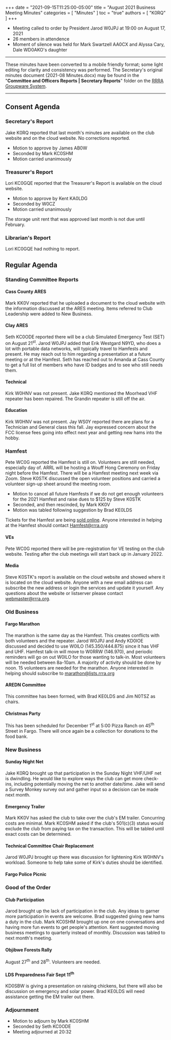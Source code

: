 +++
date = "2021-09-15T11:25:00-05:00"
title = "August 2021 Business Meeting Minutes"
categories = [ "Minutes" ]
toc = "true"
authors = [ "K0RQ" ]
+++
* Meeting called to order by President Jarod W0JPJ at 19:00 on August 17, 2021
* 26 members in attendence
* Moment of silence was held for Mark Swartzell AA0CX and Alyssa Cary, Dale WD0AKO's daughter

<!--more-->

---

These minutes have been converted to a mobile friendly format; some light
editing for clarity and consistency was performed. The Secretary's original
minutes document (2021-08 Minutes.docx) may be found in the
"**Committee and Officers Reports | Secretary Reports**" folder on the
[RRRA Groupware System](https://cloud.rrra.org/). 

---

## Consent Agenda 

### Secretary's Report

Jake K0RQ reported that last month's minutes are available on the club
website and on the cloud website. No corrections reported.

* Motion to approve by James AB0W
* Seconded by Mark KC0SHM
* Motion carried unanimously

### Treasurer's Report

Lori KC0GQE reported that the Treasurer's Report is available on the
cloud website.

* Motion to approve by Kent KA0LDG
* Seconded by W0CZ
* Motion carried unanimously

The storage unit rent that was approved last month is not due until
February.

### Librarian's Report

Lori KC0GQE had nothing to report.

## Regular Agenda

### Standing Committee Reports 

#### Cass County ARES

Mark KK0V reported that he uploaded a document to the cloud website with
the information discussed at the ARES meeting. Items referred to Club
Leadership were added to New Business.

#### Clay ARES

Seth KC0ODE reported there will be a club Simulated Emergency Test (SET)
on August 21<sup>st</sup>. Jarod W0JPJ added that Erik Westgard N9YD,
who does a lot with portable data networks, will typically travel to
Hamfests and present. He may reach out to him regarding a presentation
at a future meeting or at the Hamfest. Seth has reached out to Amanda at
Cass County to get a full list of members who have ID badges and to see
who still needs them.

#### Technical

Kirk W0HNV was not present. Jake K0RQ mentioned the Moorhead VHF
repeater has been repaired. The Grandin repeater is still off the air.

#### Education

Kirk W0HNV was not present. Jay WS0Y reported there are plans for a
Technician and General class this fall. Jay expressed concern about the
FCC license fees going into effect next year and getting new hams into
the hobby.

### Hamfest

Pete WC0G reported the Hamfest is still on. Volunteers are still needed,
especially day of. ARRL will be hosting a Wouff Hong Ceremony on Friday
night before the Hamfest. There will be a Hamfest meeting next week via
Zoom. Steve K0STK discussed the open volunteer positions and carried a
volunteer sign-up sheet around the meeting room.

* Motion to cancel all future Hamfests if we do not get enough volunteers for the 2021 Hamfest and raise dues to \$125 by Steve K0STK
* Seconded, and then rescinded, by Mark KK0V
* Motion was tabled following suggestion by Brad KE0LDS

Tickets for the Hamfest are being
[sold online](https://buytickets.at/redriverradioamateurs).
Anyone interested in helping at the Hamfest should contact
Hamfest@rrra.org

#### VEs

Pete WC0G reported there will be pre-registration for VE testing on the
club website. Testing after the club meetings will start back up in
January 2022.

#### Media

Steve K0STK's report is available on the cloud website and showed where
it is located on the cloud website. Anyone with a new email address
can subscribe the new address or login the services and update it
yourself. Any questions about the website or listserver please contact
webmaster@rrra.org.

### Old Business

#### Fargo Marathon

The marathon is the same day as the Hamfest. This creates conflicts with
both volunteers and the repeater. Jarod W0JPJ and Andy KD0IOE discussed
and decided to use W0ILO (145.350/444.875) since it has VHF and UHF.
Hamfest talk-in will move to W0RRW (146.970), and periodic reminders
will go on out W0ILO for those wanting to talk-in. Most volunteers will
be needed between 8a-10am. A majority of activity should be done by
noon. 15 volunteers are needed for the marathon. Anyone interested in
helping should subscribe to marathon@lists.rrra.org

#### AREDN Committee

This committee has been formed, with Brad KE0LDS and Jim N0TSZ as
chairs.

#### Christmas Party

This has been scheduled for December 1<sup>st</sup> at 5:00 Pizza
Ranch on 45<sup>th</sup> Street in Fargo. There will once again be a
collection for donations to the food bank.

### New Business

#### Sunday Night Net

Jake K0RQ brought up that participation in the Sunday Night VHF/UHF
net is dwindling. He would like to explore ways the club can get more
check-ins, including potentially moving the net to another date/time.
Jake will send a Survey Monkey survey out and gather input so a decision
can be made next month.

#### Emergency Trailer

Mark KK0V has asked the club to take over the club's EM trailer.
Concurring costs are minimal. Mark KC0SHM asked if the club's 501(c)(3)
status would exclude the club from paying tax on the transaction. This
will be tabled until exact costs can be determined.

#### Technical Committee Chair Replacement

Jarod W0JPJ brought up there was discussion for lightening Kirk
W0HNV's workload. Someone to help take some of Kirk's duties should be
identified.

#### Fargo Police Picnic

### Good of the Order

#### Club Participation

Jarod brought up the lack of participation in the club. Any ideas
to garner more participation in events are welcome. Brad suggested
giving new hams a duty in the club. Mark KC0SHM brought up one on one
conversations and having more fun events to get people's attention. Kent
suggested moving business meetings to quarterly instead of monthly.
Discussion was tabled to next month's meeting.

#### Objibwe Forests Rally

August 27<sup>th</sup> and 28<sup>th</sup>. Volunteers are needed.

#### LDS Preparedness Fair Sept 11<sup>th</sup>

KD0SBW is giving a presentation on raising chickens, but there will
also be discussion on emergency and solar power. Brad KE0LDS will need
assistance getting the EM trailer out there.

### Adjournment

* Motion to adjourn by Mark KC0SHM
* Seconded by Seth KC0ODE
* Meeting adjourned at 20:32
